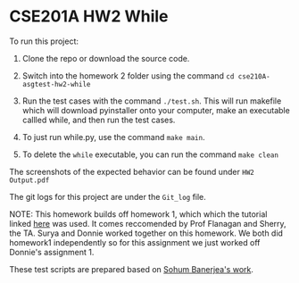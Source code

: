# CSE201A HW2 While

To run this project: 

1. Clone the repo or download the source code.

2. Switch into the homework 2 folder using the command `cd cse210A-asgtest-hw2-while`

3. Run the test cases with the command `./test.sh`. This will run makefile which will download pyinstaller onto your computer, make an executable callled while, and then run the test cases.

4. To just run while.py, use the command `make main`. 

5. To delete the `while` executable, you can run the command `make clean`

The screenshots of the expected behavior can be found under `HW2 Output.pdf`

The git logs for this project are under the `Git_log` file. 

NOTE: This homework builds off homework 1, which which the tutorial linked [here](https://ruslanspivak.com/lsbasi-part7/) was used. It comes reccomended by Prof Flanagan and Sherry, the TA. Surya and Donnie worked together on this homework. We both did homework1 independently so for this assignment we just worked off Donnie's assignment 1.

These test scripts are prepared based on [Sohum Banerjea's work](https://github.com/SohumB/cse210A-asgtest/tree/master).